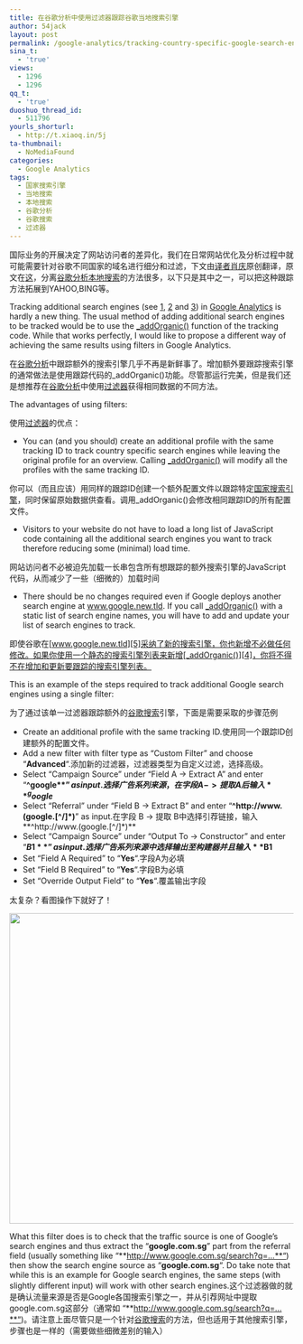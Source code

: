 ```yaml
---
title: 在谷歌分析中使用过滤器跟踪谷歌当地搜索引擎
author: 54jack
layout: post
permalink: /google-analytics/tracking-country-specific-google-search-engines-in-google-analytics-using-filters/
sina_t:
  - 'true'
views:
  - 1296
  - 1296
qq_t:
  - 'true'
duoshuo_thread_id:
  - 511796
yourls_shorturl:
  - http://t.xiaoq.in/5j
ta-thumbnail:
  - NoMediaFound
categories:
  - Google Analytics
tags:
  - 国家搜索引擎
  - 当地搜索
  - 本地搜索
  - 谷歌分析
  - 谷歌搜索
  - 过滤器
---
```

国际业务的开展决定了网站访问者的差异化，我们在日常网站优化及分析过程中就可能需要针对谷歌不同国家的域名进行细分和过滤，下文由<span class='wp_keywordlink'><a href="http://www.yeezhe.com/" title="译者" target="_blank">译者</a></span><span class='wp_keywordlink'><a href="http://blog.xiaoq.in/" title="肖庆" target="_blank">肖庆</a></span>原创翻译，原文在<a title="谷歌分析跟踪本地搜索" href="http://derickng.com/posts/89-tracking-country-specific-google-search-engines-in-google-analytics-using-filters" target="_blank">这</a>，分离<span class='wp_keywordlink'><a href="http://blog.xiaoq.in/google-analytics/" title="谷歌分析" target="_blank">谷歌分析</a></span><span class='wp_keywordlink_affiliate'><a href="http://blog.xiaoq.in/tag/%e6%9c%ac%e5%9c%b0%e6%90%9c%e7%b4%a2/" title="查看本地搜索中的全部文章" target="_blank">本地搜索</a></span>的方法很多，以下只是其中之一，可以把这种跟踪方法拓展到YAHOO,BING等。

Tracking additional search engines (see [1][1], [2][2] and [3][3]) in <span class='wp_keywordlink'><a href="http://blog.xiaoq.in/google-analytics/" title="Google Analytics" target="_blank">Google Analytics</a></span> is hardly a new thing. The usual method of adding additional search engines to be tracked would be to use the [_addOrganic()][4] function of the tracking code. While that works perfectly, I would like to propose a different way of achieving the same results using filters in Google Analytics.

在<span class='wp_keywordlink_affiliate'><a href="http://blog.xiaoq.in/tag/%e8%b0%b7%e6%ad%8c%e5%88%86%e6%9e%90/" title="查看谷歌分析中的全部文章" target="_blank">谷歌分析</a></span>中跟踪额外的搜索引擎几乎不再是新鲜事了。增加额外要跟踪搜索引擎的通常做法是使用跟踪代码的_addOrganic()功能。尽管那运行完美，但是我们还是想推荐在<span class='wp_keywordlink_affiliate'><a href="http://blog.xiaoq.in/tag/%e8%b0%b7%e6%ad%8c%e5%88%86%e6%9e%90/" title="查看谷歌分析中的全部文章" target="_blank">谷歌分析</a></span>中使用<span class='wp_keywordlink_affiliate'><a href="http://blog.xiaoq.in/tag/%e8%bf%87%e6%bb%a4%e5%99%a8/" title="查看过滤器中的全部文章" target="_blank">过滤器</a></span>获得相同数据的不同方法。

The advantages of using filters:

使用<span class='wp_keywordlink_affiliate'><a href="http://blog.xiaoq.in/tag/%e8%bf%87%e6%bb%a4%e5%99%a8/" title="查看过滤器中的全部文章" target="_blank">过滤器</a></span>的优点：

*   You can (and you should) create an additional profile with the same tracking ID to track country specific search engines while leaving the original profile for an overview. Calling [_addOrganic()][4] will modify all the profiles with the same tracking ID.

你可以（而且应该）用同样的跟踪ID创建一个额外配置文件以跟踪特定<span class='wp_keywordlink_affiliate'><a href="http://blog.xiaoq.in/tag/%e5%9b%bd%e5%ae%b6%e6%90%9c%e7%b4%a2%e5%bc%95%e6%93%8e/" title="查看国家搜索引擎中的全部文章" target="_blank">国家搜索引擎</a></span>，同时保留原始数据供查看。调用_addOrganic()会修改相同跟踪ID的所有配置文件。

*   Visitors to your website do not have to load a long list of JavaScript code containing all the additional search engines you want to track therefore reducing some (minimal) load time.

网站访问者不必被迫先加载一长串包含所有想跟踪的额外搜索引擎的JavaScript代码，从而减少了一些（细微的）加载时间

*   There should be no changes required even if Google deploys another search engine at www.google.new.tld. If you call [_addOrganic()][4] with a static list of search engine names, you will have to add and update your list of search engines to track.

即使谷歌在[www.google.new.tld][5]采纳了新的搜索引擎，你也新增不必做任何修改。如果你使用一个静态的搜索引擎列表来新增[_addOrganic()][4]，你将不得不在增加和更新要跟踪的搜索引擎列表。

This is an example of the steps required to track additional Google search engines using a single filter:

为了通过该单一过滤器跟踪额外的<span class='wp_keywordlink_affiliate'><a href="http://blog.xiaoq.in/tag/%e8%b0%b7%e6%ad%8c%e6%90%9c%e7%b4%a2/" title="查看谷歌搜索中的全部文章" target="_blank">谷歌搜索</a></span>引擎，下面是需要采取的步骤范例

*   Create an additional profile with the same tracking ID.使用同一个跟踪ID创建额外的配置文件。
*   Add a new filter with filter type as “Custom Filter” and choose “**Advanced**“.添加新的过滤器，过滤器类型为自定义过滤，选择高级。
*   Select “Campaign Source” under “Field A -> Extract A” and enter “**^google$**” as input.选择广告系列来源，在字段 A -> 提取 A后输入**^google$**
*   Select “Referral” under “Field B -> Extract B” and enter “**^http://www.(google.[^/]*)**” as input.在字段 B -> 提取 B中选择引荐链接，输入**^http://www.(google.[^/]*)**
*   Select “Campaign Source” under “Output To -> Constructor” and enter “**$B1**” as input.选择广告系列来源中选择输出至构建器并且输入**$B1**
*   Set “Field A Required” to “**Yes**“.字段A为必填
*   Set “Field B Required” to “**Yes**“.字段B为必填
*   Set “Override Output Field” to “**Yes**“.覆盖输出字段

太复杂？看图操作下就好了！

<img class="alignnone size-full wp-image-297" title="local google" src="http://blog.xiaoq.in/cdn/images/2011/04/local-google.png" alt="" width="550" />

What this filter does is to check that the traffic source is one of Google’s search engines and thus extract the “**google.com.sg**” part from the referral field (usually something like “**http://www.google.com.sg/search?q=…**“) then show the search engine source as “**google.com.sg**“. Do take note that while this is an example for Google search engines, the same steps (with slightly different input) will work with other search engines.这个过滤器做的就是确认流量来源是否是Google各国搜索引擎之一，并从引荐网址中提取google.com.sg这部分（通常如 “**http://www.google.com.sg/search?q=…**“)。请注意上面尽管只是一个针对<span class='wp_keywordlink_affiliate'><a href="http://blog.xiaoq.in/tag/%e8%b0%b7%e6%ad%8c%e6%90%9c%e7%b4%a2/" title="查看谷歌搜索中的全部文章" target="_blank">谷歌搜索</a></span>的方法，但也适用于其他搜索引擎，步骤也是一样的（需要做些细微差别的输入）

 [1]: http://www.antezeta.com/blog/google-analytics-search-engines
 [2]: http://www.seo-hongkong.com/blog/how-to-add-organic-search-engines-in-google-analytics-759.html
 [3]: http://www.advanced-web-metrics.com/blog/2008/09/14/customising-the-list-of-search-engines-in-google-analytics/
 [4]: http://code.google.com/apis/analytics/docs/gaJS/gaJSApiSearchEngines.html#_gat.GA_Tracker_._addOrganic
 [5]: http://www.google.new.tld